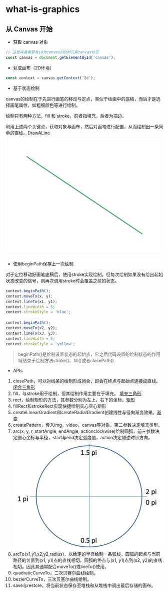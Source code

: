 # what-is-graphics

## 从 Canvas 开始

- 获取 canvas 对象

```javascript
// 这意味着需要有id为canvas的DOM元素canvas标签
const canvas = document.getElementById('canvas');
```

- 获取画布（2D环境）

```javascript
const context = canvas.getContext('2d');
```

- 基于状态绘制

canvas的绘制在于先进行画笔的移动与定点，类似于绘画中的底稿，而后才是选择画笔属性，如粗细颜色等进行绘制。

绘制只有两种方法，fill 和 stroke，前者指填充，后者为描边。

利用上述两个关键点，获取对象与画布，然后对画笔进行配置，从而绘制出一条简单的直线。[DrawALine](/canvas/drawALine.html)
![drawALine](/assets/canvas_draw_a_line.png)

- 使用beginPath保存上一次绘制

对于定位移动好画笔底稿后，使用stroke实现绘制，但每次绘制如果没有给出起始状态改变的信号，则再次调用stroke时会覆盖之前的状态。
```javascript
context.beginPath();
context.moveTo(x, y);
context.lineTo(x1, y1);
context.lineWidth = 5;
context.strokeStyle = 'blue';

context.beginPath();
context.moveTo(x2, y2);
context.lineTo(x3, y3);
context.lineWidth = 5;
context.strokeStyle = 'yellow';
```
> beginPath()是绘制设置状态的起始点，它之后代码设置的绘制状态的作用域结束于绘制方法stroke()、fill()或者closePath()

- APIs

1. closePath，可以对线条的绘制形成闭合，即会在终点与起始点连接成直线。 [闭合三角形](/canvas/triangle.html)
2. fill，与stroke用于绘制，但其绘制作用主要在于填充。 [填充三角形](/canvas/triangle.html)
3. rect，绘制矩形的方法，其参数分别为左上，右下的坐标。[矩形](/canvas/triangle.html)
4. fillRect和strokeRect实现快捷绘制实心空心矩形
5. createLinearGradient和createRadialGradient创建线性与径向渐变效果。[渐变](/canvas/gradient.html)
6. createPattern，传入img，video，canvas等对象，第二参数决定填充类型。
7. arc(x, y, r, startAngle, endAngle, actionclockwise)绘制圆弧，前三参数决定圆心坐标与半径，start与end决定弧度值，action决定顺逆时针方向。
![arc](/assets/arc.png)
8. arcTo(x1,y1,x2,y2,radius)，以给定的半径绘制一条弧线，圆弧的起点与当前路径的位置到(x1, y1)点的直线相切，圆弧的终点与(x1, y1)点到(x2, y2)的直线相切。因此其通常配合moveTo()或lineTo()使用。
9. quadraticCurveTo，二次贝赛尔曲线绘制。
10. bezierCurveTo，三次贝塞尔曲线绘制。
11. save与restore，将当前状态保存至堆栈和从堆栈中调出最后存储的画布。